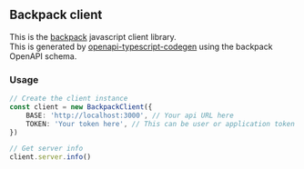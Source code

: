 ## Backpack client
This is the [backpack](https://github.com/JSH32/Backpack) javascript client library.\
This is generated by [openapi-typescript-codegen](https://www.npmjs.com/package/openapi-typescript-codegen) using the backpack OpenAPI schema.

### Usage
```ts
// Create the client instance
const client = new BackpackClient({
    BASE: 'http://localhost:3000', // Your api URL here
    TOKEN: 'Your token here', // This can be user or application token
})

// Get server info
client.server.info()
```